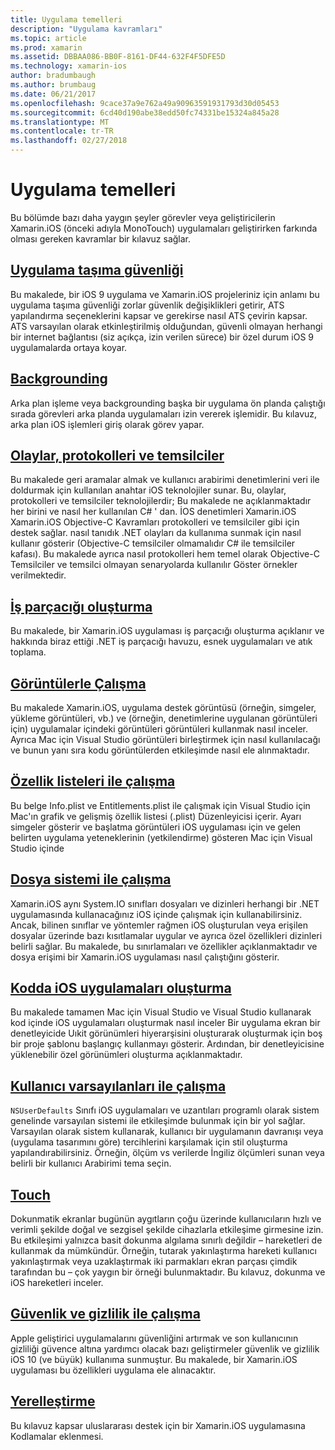 ```yaml
---
title: Uygulama temelleri
description: "Uygulama kavramları"
ms.topic: article
ms.prod: xamarin
ms.assetid: DBBAA086-BB0F-8161-DF44-632F4F5DFE5D
ms.technology: xamarin-ios
author: bradumbaugh
ms.author: brumbaug
ms.date: 06/21/2017
ms.openlocfilehash: 9cace37a9e762a49a90963591931793d30d05453
ms.sourcegitcommit: 6cd40d190abe38edd50fc74331be15324a845a28
ms.translationtype: MT
ms.contentlocale: tr-TR
ms.lasthandoff: 02/27/2018
---
```

# <a name="application-fundamentals"></a>Uygulama temelleri

Bu bölümde bazı daha yaygın şeyler görevler veya geliştiricilerin Xamarin.iOS (önceki adıyla MonoTouch) uygulamaları geliştirirken farkında olması gereken kavramlar bir kılavuz sağlar.

## <a name="app-transport-securityiosapp-fundamentalsatsmd"></a>[Uygulama taşıma güvenliği](~/ios/app-fundamentals/ats.md)

Bu makalede, bir iOS 9 uygulama ve Xamarin.iOS projeleriniz için anlamı bu uygulama taşıma güvenliği zorlar güvenlik değişiklikleri getirir, ATS yapılandırma seçeneklerini kapsar ve gerekirse nasıl ATS çevirin kapsar. ATS varsayılan olarak etkinleştirilmiş olduğundan, güvenli olmayan herhangi bir internet bağlantısı (siz açıkça, izin verilen sürece) bir özel durum iOS 9 uygulamalarda ortaya koyar.


## <a name="backgroundingiosapp-fundamentalsbackgroundingindexmd"></a>[Backgrounding](~/ios/app-fundamentals/backgrounding/index.md)

Arka plan işleme veya backgrounding başka bir uygulama ön planda çalıştığı sırada görevleri arka planda uygulamaları izin vererek işlemidir. Bu kılavuz, arka plan iOS işlemleri giriş olarak görev yapar.


## <a name="events-protocols-and-delegatesiosapp-fundamentalsdelegates-protocols-and-eventsmd"></a>[Olaylar, protokolleri ve temsilciler](~/ios/app-fundamentals/delegates-protocols-and-events.md)

Bu makalede geri aramalar almak ve kullanıcı arabirimi denetimlerini veri ile doldurmak için kullanılan anahtar iOS teknolojiler sunar. Bu, olaylar, protokolleri ve temsilciler teknolojilerdir; Bu makalede ne açıklanmaktadır her birini ve nasıl her kullanılan C# ' dan. İOS denetimleri Xamarin.iOS Xamarin.iOS Objective-C Kavramları protokolleri ve temsilciler gibi için destek sağlar. nasıl tanıdık .NET olayları da kullanıma sunmak için nasıl kullanır gösterir (Objective-C temsilciler olmamalıdır C# ile temsilciler kafası). Bu makalede ayrıca nasıl protokolleri hem temel olarak Objective-C Temsilciler ve temsilci olmayan senaryolarda kullanılır Göster örnekler verilmektedir.

## <a name="threadingiosapp-fundamentalsthreadingmd"></a>[İş parçacığı oluşturma](~/ios/app-fundamentals/threading.md)

Bu makalede, bir Xamarin.iOS uygulaması iş parçacığı oluşturma açıklanır ve hakkında biraz ettiği .NET iş parçacığı havuzu, esnek uygulamaları ve atık toplama.&nbsp;

## <a name="working-with-imagesiosapp-fundamentalsimages-iconsindexmd"></a>[Görüntülerle Çalışma](~/ios/app-fundamentals/images-icons/index.md)

Bu makalede Xamarin.iOS, uygulama destek görüntüsü (örneğin, simgeler, yükleme görüntüleri, vb.) ve (örneğin, denetimlerine uygulanan görüntüleri için) uygulamalar içindeki görüntüleri görüntüleri kullanmak nasıl inceler. Ayrıca Mac için Visual Studio görüntüleri birleştirmek için nasıl kullanılacağı ve bunun yanı sıra kodu görüntülerden etkileşimde nasıl ele alınmaktadır.

## <a name="working-with-property-listsiosapp-fundamentalsindexmd"></a>[Özellik listeleri ile çalışma](~/ios/app-fundamentals/index.md)

Bu belge Info.plist ve Entitlements.plist ile çalışmak için Visual Studio için Mac'ın grafik ve gelişmiş özellik listesi (.plist) Düzenleyicisi içerir. Ayarı simgeler gösterir ve başlatma görüntüleri iOS uygulaması için ve gelen belirten uygulama yeteneklerinin (yetkilendirme) gösteren Mac için Visual Studio içinde

## <a name="working-with-the-file-systemiosapp-fundamentalsfile-systemmd"></a>[Dosya sistemi ile çalışma](~/ios/app-fundamentals/file-system.md)

Xamarin.iOS aynı System.IO sınıfları dosyaları ve dizinleri herhangi bir .NET uygulamasında kullanacağınız iOS içinde çalışmak için kullanabilirsiniz. Ancak, bilinen sınıflar ve yöntemler rağmen iOS oluşturulan veya erişilen dosyalar üzerinde bazı kısıtlamalar uygular ve ayrıca özel özellikleri dizinleri belirli sağlar. Bu makalede, bu sınırlamaları ve özellikler açıklanmaktadır ve dosya erişimi bir Xamarin.iOS uygulaması nasıl çalıştığını gösterir.

## <a name="creating-ios-applications-in-codeiosapp-fundamentalsios-code-onlymd"></a>[Kodda iOS uygulamaları oluşturma](~/ios/app-fundamentals/ios-code-only.md)

Bu makalede tamamen Mac için Visual Studio ve Visual Studio kullanarak kod içinde iOS uygulamaları oluşturmak nasıl inceler Bir uygulama ekran bir denetleyicide Uıkit görünümleri hiyerarşisini oluşturarak oluşturmak için boş bir proje şablonu başlangıç kullanmayı gösterir. Ardından, bir denetleyicisine yüklenebilir özel görünümleri oluşturma açıklanmaktadır.

## <a name="working-with-user-defaultsiosapp-fundamentalsuser-defaultsmd"></a>[Kullanıcı varsayılanları ile çalışma](~/ios/app-fundamentals/user-defaults.md)

`NSUserDefaults` Sınıfı iOS uygulamaları ve uzantıları programlı olarak sistem genelinde varsayılan sistemi ile etkileşimde bulunmak için bir yol sağlar. Varsayılan olarak sistem kullanarak, kullanıcı bir uygulamanın davranışı veya (uygulama tasarımını göre) tercihlerini karşılamak için stil oluşturma yapılandırabilirsiniz. Örneğin, ölçüm vs verilerde İngiliz ölçümleri sunan veya belirli bir kullanıcı Arabirimi tema seçin.

## <a name="touchiosapp-fundamentalstouchindexmd"></a>[Touch](~/ios/app-fundamentals/touch/index.md)

Dokunmatik ekranlar bugünün aygıtların çoğu üzerinde kullanıcıların hızlı ve verimli şekilde doğal ve sezgisel şekilde cihazlarla etkileşime girmesine izin. Bu etkileşimi yalnızca basit dokunma algılama sınırlı değildir – hareketleri de kullanmak da mümkündür. Örneğin, tutarak yakınlaştırma hareketi kullanıcı yakınlaştırmak veya uzaklaştırmak iki parmakları ekran parçası çimdik tarafından bu – çok yaygın bir örneği bulunmaktadır. Bu kılavuz, dokunma ve iOS hareketleri inceler.

## <a name="working-with-security-and-privacyiosapp-fundamentalssecurity-privacymd"></a>[Güvenlik ve gizlilik ile çalışma](~/ios/app-fundamentals/security-privacy.md)

Apple geliştirici uygulamalarını güvenliğini artırmak ve son kullanıcının gizliliği güvence altına yardımcı olacak bazı geliştirmeler güvenlik ve gizlilik iOS 10 (ve büyük) kullanıma sunmuştur. Bu makalede, bir Xamarin.iOS uygulaması bu özellikleri uygulama ele alınacaktır.

##  <a name="localizationiosapp-fundamentalslocalizationindexmd"></a>[Yerelleştirme](~/ios/app-fundamentals/localization/index.md)

Bu kılavuz kapsar uluslararası destek için bir Xamarin.iOS uygulamasına Kodlamalar eklenmesi.